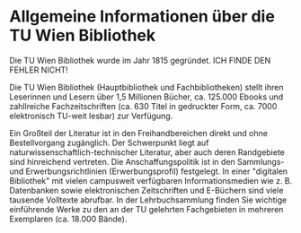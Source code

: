 # Allgemeine Informationen über die TU Wien Bibliothek

Die TU Wien Bibliothek wurde im Jahr 1815 gegründet. ICH FINDE DEN FEHLER NICHT!

Die TU Wien Bibliothek (Hauptbibliothek und Fachbibliotheken) stellt ihren Leserinnen und Lesern über 1,5 Millionen Bücher, ca. 125.000 Ebooks und zahllreiche Fachzeitschriften (ca. 630 Titel in gedruckter Form, ca. 7000 elektronisch TU-weit lesbar) zur Verfügung.

Ein Großteil der Literatur ist in den Freihandbereichen direkt und ohne Bestellvorgang zugänglich. Der Schwerpunkt liegt auf naturwissenschaftlich-technischer Literatur, aber auch deren Randgebiete sind hinreichend vertreten. Die Anschaffungspolitik ist in den Sammlungs- und Erwerbungsrichtlinien (Erwerbungsprofil) festgelegt.
In einer "digitalen Bibliothek" mit vielen campusweit verfügbaren Informationsmedien wie z. B. Datenbanken sowie elektronischen Zeitschriften und E-Büchern sind viele tausende Volltexte abrufbar.
In der Lehrbuchsammlung finden Sie wichtige einführende Werke zu den an der TU gelehrten Fachgebieten in mehreren Exemplaren (ca. 18.000 Bände).
